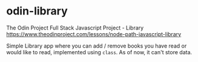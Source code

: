 # odin-library
The Odin Project Full Stack Javascript Project - Library\
https://www.theodinproject.com/lessons/node-path-javascript-library

Simple Library app where you can add / remove books you have read or would like to read, implemented using ```class```. As of now, it can't store data.
